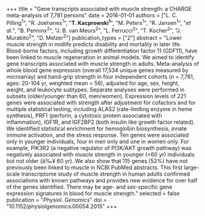 +++
title = "Gene transcripts associated with muscle strength: a CHARGE meta-analysis of 7,781 persons"
date = 2016-01-01
authors = ["L. C. Pilling<sup>1</sup>", "R. Joehanes<sup>1</sup>", "**T. Kacprowski<sup>1</sup>**", "M. Peters<sup>1</sup>", "R. Jansen<sup>1</sup>", "*et al.*", "B. Penninx<sup>2</sup>", "J. B. van Meurs<sup>2</sup>", "L. Ferrucci<sup>2</sup>", "T. Kocher<sup>2</sup>", "J. Murabito<sup>2</sup>", "D. Melzer<sup>2</sup>"]
publication_types = ["2"]
abstract = "Lower muscle strength in midlife predicts disability and mortality in later life. Blood-borne factors, including growth differentiation factor 11 (GDF11), have been linked to muscle regeneration in animal models. We aimed to identify gene transcripts associated with muscle strength in adults. Meta-analysis of whole blood gene expression (overall 17,534 unique genes measured by microarray) and hand-grip strength in four independent cohorts (n = 7,781, ages: 20-104 yr, weighted mean = 56), adjusted for age, sex, height, weight, and leukocyte subtypes. Separate analyses were performed in subsets (older/younger than 60, men/women). Expression levels of 221 genes were associated with strength after adjustment for cofactors and for multiple statistical testing, including ALAS2 (rate-limiting enzyme in heme synthesis), PRF1 (perforin, a cytotoxic protein associated with inflammation), IGF1R, and IGF2BP2 (both insulin like growth factor related). We identified statistical enrichment for hemoglobin biosynthesis, innate immune activation, and the stress response. Ten genes were associated only in younger individuals, four in men only and one in women only. For example, PIK3R2 (a negative regulator of PI3K/AKT growth pathway) was negatively associated with muscle strength in younger (<60 yr) individuals but not older (â‰¥ 60 yr). We also show that 115 genes (52%) have not previously been linked to muscle in NCBI PubMed abstracts. This first large-scale transcriptome study of muscle strength in human adults confirmed associations with known pathways and provides new evidence for over half of the genes identified. There may be age- and sex-specific gene expression signatures in blood for muscle strength."
selected = false
publication = "*Physiol. Genomics*"
doi = "10.1152/physiolgenomics.00054.2015"
+++

